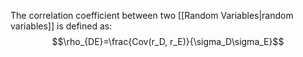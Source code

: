 The correlation coefficient between two [[Random Variables|random variables]] is defined as:
$$\rho_{DE}=\frac{Cov(r_D, r_E)}{\sigma_D\sigma_E}$$
